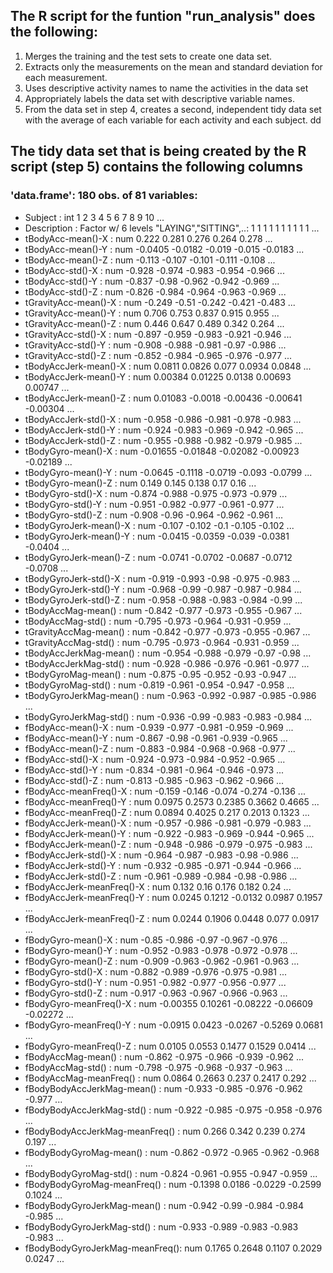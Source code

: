 
## The R script for the funtion "run_analysis" does the following:

1. Merges the training and the test sets to create one data set.
2. Extracts only the measurements on the mean and standard deviation for each measurement.
3. Uses descriptive activity names to name the activities in the data set
4. Appropriately labels the data set with descriptive variable names.
5. From the data set in step 4, creates a second, independent tidy data set with the average of each variable for each activity and each subject.
dd

## The tidy data set that is being created by the R script (step 5) contains the following columns 

### 'data.frame':	180 obs. of  81 variables:

 * Subject                        : int  1 2 3 4 5 6 7 8 9 10 ...
 * Description                    : Factor w/ 6 levels "LAYING","SITTING",..: 1 1 1 1 1 1 1 1 1 1 ...
 * tBodyAcc-mean()-X              : num  0.222 0.281 0.276 0.264 0.278 ...
 * tBodyAcc-mean()-Y              : num  -0.0405 -0.0182 -0.019 -0.015 -0.0183 ...
 * tBodyAcc-mean()-Z              : num  -0.113 -0.107 -0.101 -0.111 -0.108 ...
 * tBodyAcc-std()-X               : num  -0.928 -0.974 -0.983 -0.954 -0.966 ...
 * tBodyAcc-std()-Y               : num  -0.837 -0.98 -0.962 -0.942 -0.969 ...
 * tBodyAcc-std()-Z               : num  -0.826 -0.984 -0.964 -0.963 -0.969 ...
 * tGravityAcc-mean()-X           : num  -0.249 -0.51 -0.242 -0.421 -0.483 ...
 * tGravityAcc-mean()-Y           : num  0.706 0.753 0.837 0.915 0.955 ...
 * tGravityAcc-mean()-Z           : num  0.446 0.647 0.489 0.342 0.264 ...
 * tGravityAcc-std()-X            : num  -0.897 -0.959 -0.983 -0.921 -0.946 ...
 * tGravityAcc-std()-Y            : num  -0.908 -0.988 -0.981 -0.97 -0.986 ...
 * tGravityAcc-std()-Z            : num  -0.852 -0.984 -0.965 -0.976 -0.977 ...
 * tBodyAccJerk-mean()-X          : num  0.0811 0.0826 0.077 0.0934 0.0848 ...
 * tBodyAccJerk-mean()-Y          : num  0.00384 0.01225 0.0138 0.00693 0.00747 ...
 * tBodyAccJerk-mean()-Z          : num  0.01083 -0.0018 -0.00436 -0.00641 -0.00304 ...
 * tBodyAccJerk-std()-X           : num  -0.958 -0.986 -0.981 -0.978 -0.983 ...
 * tBodyAccJerk-std()-Y           : num  -0.924 -0.983 -0.969 -0.942 -0.965 ...
 * tBodyAccJerk-std()-Z           : num  -0.955 -0.988 -0.982 -0.979 -0.985 ...
 * tBodyGyro-mean()-X             : num  -0.01655 -0.01848 -0.02082 -0.00923 -0.02189 ...
 * tBodyGyro-mean()-Y             : num  -0.0645 -0.1118 -0.0719 -0.093 -0.0799 ...
 * tBodyGyro-mean()-Z             : num  0.149 0.145 0.138 0.17 0.16 ...
 * tBodyGyro-std()-X              : num  -0.874 -0.988 -0.975 -0.973 -0.979 ...
 * tBodyGyro-std()-Y              : num  -0.951 -0.982 -0.977 -0.961 -0.977 ...
 * tBodyGyro-std()-Z              : num  -0.908 -0.96 -0.964 -0.962 -0.961 ...
 * tBodyGyroJerk-mean()-X         : num  -0.107 -0.102 -0.1 -0.105 -0.102 ...
 * tBodyGyroJerk-mean()-Y         : num  -0.0415 -0.0359 -0.039 -0.0381 -0.0404 ...
 * tBodyGyroJerk-mean()-Z         : num  -0.0741 -0.0702 -0.0687 -0.0712 -0.0708 ...
 * tBodyGyroJerk-std()-X          : num  -0.919 -0.993 -0.98 -0.975 -0.983 ...
 * tBodyGyroJerk-std()-Y          : num  -0.968 -0.99 -0.987 -0.987 -0.984 ...
 * tBodyGyroJerk-std()-Z          : num  -0.958 -0.988 -0.983 -0.984 -0.99 ...
 * tBodyAccMag-mean()             : num  -0.842 -0.977 -0.973 -0.955 -0.967 ...
 * tBodyAccMag-std()              : num  -0.795 -0.973 -0.964 -0.931 -0.959 ...
 * tGravityAccMag-mean()          : num  -0.842 -0.977 -0.973 -0.955 -0.967 ...
 * tGravityAccMag-std()           : num  -0.795 -0.973 -0.964 -0.931 -0.959 ...
 * tBodyAccJerkMag-mean()         : num  -0.954 -0.988 -0.979 -0.97 -0.98 ...
 * tBodyAccJerkMag-std()          : num  -0.928 -0.986 -0.976 -0.961 -0.977 ...
 * tBodyGyroMag-mean()            : num  -0.875 -0.95 -0.952 -0.93 -0.947 ...
 * tBodyGyroMag-std()             : num  -0.819 -0.961 -0.954 -0.947 -0.958 ...
 * tBodyGyroJerkMag-mean()        : num  -0.963 -0.992 -0.987 -0.985 -0.986 ...
 * tBodyGyroJerkMag-std()         : num  -0.936 -0.99 -0.983 -0.983 -0.984 ...
 * fBodyAcc-mean()-X              : num  -0.939 -0.977 -0.981 -0.959 -0.969 ...
 * fBodyAcc-mean()-Y              : num  -0.867 -0.98 -0.961 -0.939 -0.965 ...
 * fBodyAcc-mean()-Z              : num  -0.883 -0.984 -0.968 -0.968 -0.977 ...
 * fBodyAcc-std()-X               : num  -0.924 -0.973 -0.984 -0.952 -0.965 ...
 * fBodyAcc-std()-Y               : num  -0.834 -0.981 -0.964 -0.946 -0.973 ...
 * fBodyAcc-std()-Z               : num  -0.813 -0.985 -0.963 -0.962 -0.966 ...
 * fBodyAcc-meanFreq()-X          : num  -0.159 -0.146 -0.074 -0.274 -0.136 ...
 * fBodyAcc-meanFreq()-Y          : num  0.0975 0.2573 0.2385 0.3662 0.4665 ...
 * fBodyAcc-meanFreq()-Z          : num  0.0894 0.4025 0.217 0.2013 0.1323 ...
 * fBodyAccJerk-mean()-X          : num  -0.957 -0.986 -0.981 -0.979 -0.983 ...
 * fBodyAccJerk-mean()-Y          : num  -0.922 -0.983 -0.969 -0.944 -0.965 ...
 * fBodyAccJerk-mean()-Z          : num  -0.948 -0.986 -0.979 -0.975 -0.983 ...
 * fBodyAccJerk-std()-X           : num  -0.964 -0.987 -0.983 -0.98 -0.986 ...
 * fBodyAccJerk-std()-Y           : num  -0.932 -0.985 -0.971 -0.944 -0.966 ...
 * fBodyAccJerk-std()-Z           : num  -0.961 -0.989 -0.984 -0.98 -0.986 ...
 * fBodyAccJerk-meanFreq()-X      : num  0.132 0.16 0.176 0.182 0.24 ...
 * fBodyAccJerk-meanFreq()-Y      : num  0.0245 0.1212 -0.0132 0.0987 0.1957 ...
 * fBodyAccJerk-meanFreq()-Z      : num  0.0244 0.1906 0.0448 0.077 0.0917 ...
 * fBodyGyro-mean()-X             : num  -0.85 -0.986 -0.97 -0.967 -0.976 ...
 * fBodyGyro-mean()-Y             : num  -0.952 -0.983 -0.978 -0.972 -0.978 ...
 * fBodyGyro-mean()-Z             : num  -0.909 -0.963 -0.962 -0.961 -0.963 ...
 * fBodyGyro-std()-X              : num  -0.882 -0.989 -0.976 -0.975 -0.981 ...
 * fBodyGyro-std()-Y              : num  -0.951 -0.982 -0.977 -0.956 -0.977 ...
 * fBodyGyro-std()-Z              : num  -0.917 -0.963 -0.967 -0.966 -0.963 ...
 * fBodyGyro-meanFreq()-X         : num  -0.00355 0.10261 -0.08222 -0.06609 -0.02272 ...
 * fBodyGyro-meanFreq()-Y         : num  -0.0915 0.0423 -0.0267 -0.5269 0.0681 ...
 * fBodyGyro-meanFreq()-Z         : num  0.0105 0.0553 0.1477 0.1529 0.0414 ...
 * fBodyAccMag-mean()             : num  -0.862 -0.975 -0.966 -0.939 -0.962 ...
 * fBodyAccMag-std()              : num  -0.798 -0.975 -0.968 -0.937 -0.963 ...
 * fBodyAccMag-meanFreq()         : num  0.0864 0.2663 0.237 0.2417 0.292 ...
 * fBodyBodyAccJerkMag-mean()     : num  -0.933 -0.985 -0.976 -0.962 -0.977 ...
 * fBodyBodyAccJerkMag-std()      : num  -0.922 -0.985 -0.975 -0.958 -0.976 ...
 * fBodyBodyAccJerkMag-meanFreq() : num  0.266 0.342 0.239 0.274 0.197 ...
 * fBodyBodyGyroMag-mean()        : num  -0.862 -0.972 -0.965 -0.962 -0.968 ...
 * fBodyBodyGyroMag-std()         : num  -0.824 -0.961 -0.955 -0.947 -0.959 ...
 * fBodyBodyGyroMag-meanFreq()    : num  -0.1398 0.0186 -0.0229 -0.2599 0.1024 ...
 * fBodyBodyGyroJerkMag-mean()    : num  -0.942 -0.99 -0.984 -0.984 -0.985 ...
 * fBodyBodyGyroJerkMag-std()     : num  -0.933 -0.989 -0.983 -0.983 -0.983 ...
 * fBodyBodyGyroJerkMag-meanFreq(): num  0.1765 0.2648 0.1107 0.2029 0.0247 ...
